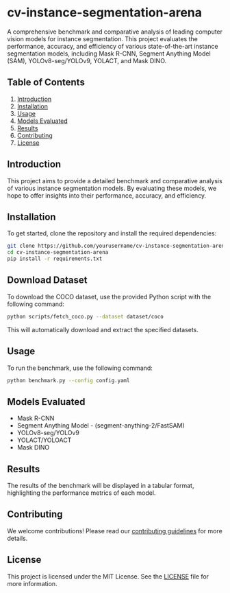 # cv-instance-segmentation-arena

A comprehensive benchmark and comparative analysis of leading computer vision models for instance segmentation. This project evaluates the performance, accuracy, and efficiency of various state-of-the-art instance segmentation models, including Mask R-CNN, Segment Anything Model (SAM), YOLOv8-seg/YOLOv9, YOLACT, and Mask DINO.

## Table of Contents

1. [Introduction](#introduction)
2. [Installation](#installation)
3. [Usage](#usage)
4. [Models Evaluated](#models-evaluated)
5. [Results](#results)
6. [Contributing](#contributing)
7. [License](#license)

## Introduction

This project aims to provide a detailed benchmark and comparative analysis of various instance segmentation models. By evaluating these models, we hope to offer insights into their performance, accuracy, and efficiency.

## Installation

To get started, clone the repository and install the required dependencies:

```bash
git clone https://github.com/yourusername/cv-instance-segmentation-arena.git
cd cv-instance-segmentation-arena
pip install -r requirements.txt
```

## Download Dataset

To download the COCO dataset, use the provided Python script with the following command:

```bash
python scripts/fetch_coco.py --dataset dataset/coco
```

This will automatically download and extract the specified datasets.

## Usage

To run the benchmark, use the following command:

```bash
python benchmark.py --config config.yaml
```

## Models Evaluated

- Mask R-CNN
- Segment Anything Model - (segment-anything-2/FastSAM)
- YOLOv8-seg/YOLOv9
- YOLACT/YOLOACT
- Mask DINO

## Results

The results of the benchmark will be displayed in a tabular format, highlighting the performance metrics of each model.

## Contributing

We welcome contributions! Please read our [contributing guidelines](CONTRIBUTING.md) for more details.

## License

This project is licensed under the MIT License. See the [LICENSE](LICENSE) file for more information.

